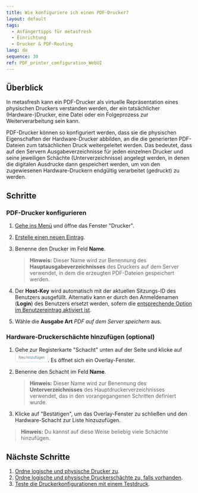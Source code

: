 ```yaml
---
title: Wie konfiguriere ich einen PDF-Drucker?
layout: default
tags:
  - Anfängertipps für metasfresh
  - Einrichtung
  - Drucker & PDF-Routing
lang: de
sequence: 30
ref: PDF_printer_configuration_WebUI
---
```


## Überblick
In metasfresh kann ein PDF-Drucker als virtuelle Repräsentation eines physischen Druckers verstanden werden, der ein tatsächlicher (Hardware-)Drucker, eine Datei oder ein Folgeprozess zur Weiterverarbeitung sein kann.

PDF-Drucker können so konfiguriert werden, dass sie die physischen Eigenschaften der Hardware-Drucker abbilden, an die die generierten PDF-Dateien zum tatsächlichen Druck weitergeleitet werden. Das bedeutet, dass auf den Servern Ausgabeverzeichnisse für jeden einzelnen Drucker und seine jeweiligen Schächte (Unterverzeichnisse) angelegt werden, in denen die digitalen Ausdrucke dann gespeichert werden, um von den zugewiesenen Hardware-Druckern endgültig verarbeitet (gedruckt) zu werden.

## Schritte

### PDF-Drucker konfigurieren
1. [Gehe ins Menü](Menu) und öffne das Fenster "Drucker".
1. [Erstelle einen neuen Eintrag](Neuer_Datensatz_Fenster_Webui).
1. Benenne den Drucker im Feld **Name**.
    >**Hinweis:** Dieser Name wird zur Benennung des **Hauptausgabeverzeichnisses** des Druckers auf dem Server verwendet, in dem die erzeugten PDF-Dateien gespeichert werden.

1. Der **Host-Key** wird automatisch mit der aktuellen Sitzungs-ID des Benutzers ausgefüllt. Alternativ kann er durch den Anmeldenamen (**Login**) des Benutzers ersetzt werden, sofern die [entsprechende Option im Benutzereintrag aktiviert ist](Benutzerlogin_als_HostKey_für_Drucken_aktivieren).
1. Wähle die **Ausgabe Art** *PDF auf dem Server speichern* aus.

### Hardware-Druckerschächte hinzufügen (optional)
1. Gehe zur Registerkarte "Schacht" unten auf der Seite und klicke auf !["Neu hinzufügen"](assets/Neu_hinzufuegen_Button.png). Es öffnet sich ein Overlay-Fenster.
1. Benenne den Schacht im Feld **Name**.
    >**Hinweis:** Dieser Name wird zur Benennung des **Unterverzeichnisses** des Hauptdruckerverzeichnisses verwendet, das in den vorangegangenen Schritten definiert wurde.

1. Klicke auf "Bestätigen", um das Overlay-Fenster zu schließen und den Hardware-Schacht zur Liste hinzuzufügen.
 >**Hinweis:** Du kannst auf diese Weise beliebig viele Schächte hinzufügen.

## Nächste Schritte
1. [Ordne logische und physische Drucker zu](Zuordnung_logische_und_physische_Drucker).
1. [Ordne logische und physische Druckerschächte zu, falls vorhanden](Zuordnung_logische_und_physische_Druckerschaechte).
1. [Teste die Druckerkonfigurationen mit einem Testdruck](PDF_Drucker_Einrichtung_Guide#testdruck).
